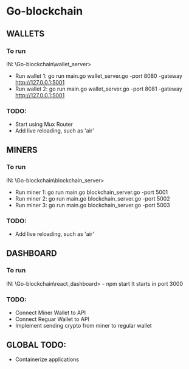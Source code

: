 # Go-blockchain

## WALLETS

### To run

IN: \Go-blockchain\wallet_server>

- Run wallet 1: go run main.go wallet_server.go -port 8080 -gateway http://127.0.0.1:5001
- Run wallet 2: go run main.go wallet_server.go -port 8081 -gateway http://127.0.0.1:5001

### TODO:

- Start using Mux Router
- Add live reloading, such as 'air'

## MINERS

### To run

IN: \Go-blockchain\blockchain_server>

- Run miner 1: go run main.go blockchain_server.go -port 5001
- Run miner 2: go run main.go blockchain_server.go -port 5002
- Run miner 3: go run main.go blockchain_server.go -port 5003

### TODO:

- Add live reloading, such as 'air'

## DASHBOARD

### To run

IN: \Go-blockchain\react_dashboard> - npm start
It starts in port 3000

### TODO:

- Connect Miner Wallet to API
- Connect Reguar Wallet to API
- Implement sending crypto from miner to regular wallet

## GLOBAL TODO:

- Containerize applications
